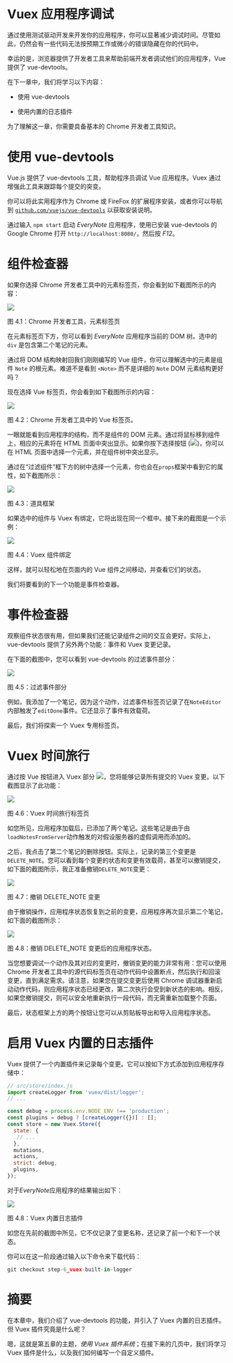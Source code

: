 # Vuex 应用程序调试

通过使用测试驱动开发来开发你的应用程序，你可以显著减少调试时间。尽管如此，仍然会有一些代码无法按预期工作或微小的错误隐藏在你的代码中。

幸运的是，浏览器提供了开发者工具来帮助前端开发者调试他们的应用程序，Vue 提供了 vue-devtools。

在下一章中，我们将学习以下内容：

+   使用 vue-devtools

+   使用内置的日志插件

为了理解这一章，你需要具备基本的 Chrome 开发者工具知识。

# 使用 vue-devtools

Vue.js 提供了 vue-devtools 工具，帮助程序员调试 Vue 应用程序。Vuex 通过增强此工具来跟踪每个提交的突变。

你可以将此实用程序作为 Chrome 或 FireFox 的扩展程序安装，或者你可以导航到 [`github.com/vuejs/vue-devtools`](https://github.com/vuejs/vue-devtools) 以获取安装说明。

通过输入 `npm start` 启动 *EveryNote* 应用程序，使用已安装 vue-devtools 的 Google Chrome 打开 `http://localhost:8080/`，然后按 *F12*。

# 组件检查器

如果你选择 Chrome 开发者工具中的元素标签页，你会看到如下截图所示的内容：

![](img/32680610-2418-4a97-a269-b152b8136e60.png)

图 4.1：Chrome 开发者工具，元素标签页

在元素标签页下方，你可以看到 *EveryNote* 应用程序当前的 DOM 树。选中的 `div` 是包含第二个笔记的元素。

通过将 DOM 结构映射回我们刚刚编写的 Vue 组件，你可以理解选中的元素是组件 `Note` 的根元素。难道不是看到 `<Note>` 而不是详细的 `Note` DOM 元素结构更好吗？

现在选择 Vue 标签页，你会看到如下截图所示的内容：

![](img/57a83bdd-0259-484b-85ff-0fa6ebd320cd.png)

图 4.2：Chrome 开发者工具中的 Vue 标签页。

一眼就能看到应用程序的结构，而不是组件的 DOM 元素。通过将鼠标移到组件上，相应的元素将在 HTML 页面中突出显示。如果你按下选择按钮 (![](img/cbb17bef-a076-403f-a362-b15ad1953cdc.png))，你可以在 HTML 页面中选择一个元素，并在组件树中突出显示。

通过在“过滤组件”框下方的树中选择一个元素，你也会在`props`框架中看到它的属性，如下截图所示：

![](img/8f9edcc6-1c91-4783-abf6-50697b9fa0a9.png)

图 4.3：道具框架

如果选中的组件与 Vuex 有绑定，它将出现在同一个框中。接下来的截图是一个示例：

![](img/71bb1954-c2cd-49ae-b3d2-dfbc5a3ac78a.png)

图 4.4：Vuex 组件绑定

这样，就可以轻松地在页面内的 Vue 组件之间移动，并查看它们的状态。

我们将要看到的下一个功能是事件检查器。

# 事件检查器

观察组件状态很有用，但如果我们还能记录组件之间的交互会更好。实际上，vue-devtools 提供了另外两个功能：事件和 Vuex 变更记录。

在下面的截图中，您可以看到 vue-devtools 的过滤事件部分：

![](img/173462fc-fc41-420d-b07c-06f0d4d0aa22.png)

图 4.5：过滤事件部分

例如，我添加了一个笔记，因为这个动作，过滤事件标签页记录了在`NoteEditor`内部触发了`editDone`事件。它还显示了事件有效载荷。

最后，我们将探索一个 Vuex 专用标签页。

# Vuex 时间旅行

通过按 Vue 按钮进入 Vuex 部分 ![](img/00343d22-729f-4de2-91e6-9b061686d342.png)，您将能够记录所有提交的 Vuex 变更。以下截图显示了此功能：

![](img/fefc1aae-c780-405e-894a-7b82ce341061.png)

图 4.6：Vuex 时间旅行标签页

如您所见，应用程序加载后，已添加了两个笔记。这些笔记是由于由`loadNotesFromServer`动作触发的对假设服务器的虚假调用而添加的。

之后，我点击了第二个笔记的删除按钮。实际上，记录的第三个变更是`DELETE_NOTE`。您可以看到每个变更的状态和变更有效载荷，甚至可以撤销提交，如下面的截图所示，我正准备撤销`DELETE_NOTE`变更：

![](img/0d9d9f07-ac3a-406e-83e4-5e6a5e07cbbc.png)

图 4.7：撤销 DELETE_NOTE 变更

由于撤销操作，应用程序状态恢复到之前的变更，应用程序再次显示第二个笔记，如下面的截图所示：

![](img/f65780c8-471e-4ea6-9aba-00833695922e.png)

图 4.8：撤销 DELETE_NOTE 变更后的应用程序状态。

当您想要调试一个动作及其对应的变更时，撤销变更的能力非常有用：您可以使用 Chrome 开发者工具中的源代码标签页在动作代码中设置断点，然后执行和回滚变更，直到满足需求。请注意，如果您在提交变更后使用 Chrome 调试器重新启动动作代码，则应用程序状态已经更改，第二次执行会受到新状态的影响。相反，如果您撤销提交，则可以安全地重新执行一段代码，而无需重新加载整个页面。

最后，状态框架上方的两个按钮让您可以从剪贴板导出和导入应用程序状态。

# 启用 Vuex 内置的日志插件

Vuex 提供了一个内置插件来记录每个变更。它可以按如下方式添加到应用程序存储中：

```js
// src/store/index.js
import createLogger from 'vuex/dist/logger';
// ...

const debug = process.env.NODE_ENV !== 'production';
const plugins = debug ? [createLogger({})] : [];
const store = new Vuex.Store({
  state: {
   // ...
  },
  mutations,
  actions,
  strict: debug,
  plugins,
});
```

对于*EveryNote*应用程序的结果输出如下：

![](img/be72e543-fe03-4f32-ae75-ddaf340b6981.png)

图 4.8：Vuex 内置日志插件

如您在先前的截图中所见，它不仅记录了变更名称，还记录了前一个和下一个状态。

你可以在这一阶段通过输入以下命令来下载代码：

```js
git checkout step-6_vuex-built-in-logger
```

# 摘要

在本章中，我们介绍了 vue-devtools 的功能，并引入了 Vuex 内置的日志插件。但 Vuex 插件究竟是什么呢？

嗯，这就是第五章的主题，*使用 Vuex 插件系统*；在接下来的几页中，我们将学习 Vuex 插件是什么，以及我们如何编写一个自定义插件。
